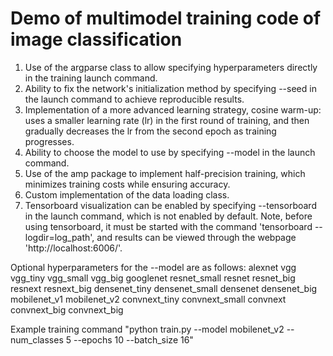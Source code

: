 # Demo of multimodel training code of image classification
1. Use of the argparse class to allow specifying hyperparameters directly in the training launch command.
2. Ability to fix the network's initialization method by specifying --seed in the launch command to achieve reproducible results.
3. Implementation of a more advanced learning strategy, cosine warm-up: uses a smaller learning rate (lr) in the first round of training, and then gradually decreases the lr from the second epoch as training progresses.
4. Ability to choose the model to use by specifying --model in the launch command.
5. Use of the amp package to implement half-precision training, which minimizes training costs while ensuring accuracy.
6. Custom implementation of the data loading class.
7. Tensorboard visualization can be enabled by specifying --tensorboard in the launch command, which is not enabled by default.
Note, before using tensorboard, it must be started with the command 'tensorboard --logdir=log_path', and results can be viewed through the webpage 'http://localhost:6006/'.

Optional hyperparameters for the --model are as follows:
alexnet   vgg   vgg_tiny   vgg_small   vgg_big    googlenet   resnet_small   resnet   resnet_big   resnext   resnext_big
densenet_tiny   densenet_small   densenet   densenet_big   mobilenet_v1   mobilenet_v2   convnext_tiny   convnext_small   convnext   convnext_big   convnext_big

Example training command "python train.py --model mobilenet_v2 --num_classes 5  --epochs 10  --batch_size 16"